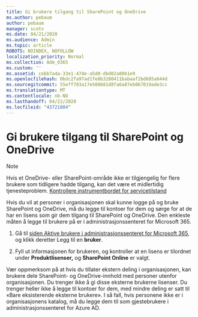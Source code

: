 ```yaml
---
title: Gi brukere tilgang til SharePoint og OneDrive
ms.author: pebaum
author: pebaum
manager: scotv
ms.date: 04/21/2020
ms.audience: Admin
ms.topic: article
ROBOTS: NOINDEX, NOFOLLOW
localization_priority: Normal
ms.collection: Adm_O365
ms.custom: ''
ms.assetid: cebb7a4a-33e1-474e-a5d0-dbd02a80b1e9
ms.openlocfilehash: 0bdc2fa97ad1fe8b3280411babaaf2bd685a644d
ms.sourcegitcommit: 55eff703a17e500681d8fa6a87eb067019ade3cc
ms.translationtype: MT
ms.contentlocale: nb-NO
ms.lasthandoff: 04/22/2020
ms.locfileid: "43721804"
---
```

# <a name="give-users-access-to-sharepoint-and-onedrive"></a>Gi brukere tilgang til SharePoint og OneDrive

> [!NOTE]
> Hvis et OneDrive- eller SharePoint-område ikke er tilgjengelig for flere brukere som tidligere hadde tilgang, kan det være et midlertidig tjenesteproblem. [Kontrollere instrumentbordet for servicetilstand](https://portal.office.com/adminportal/home#/servicehealth)
  
Hvis du vil at personer i organisasjonen skal kunne logge på og bruke SharePoint og OneDrive, må du legge til kontoer for dem og sørge for at de har en lisens som gir dem tilgang til SharePoint og OneDrive. Den enkleste måten å legge til brukere på er i administrasjonssenteret for Microsoft 365.
  
1. Gå til [siden Aktive brukere i administrasjonssenteret for Microsoft 365](https://portal.office.com/adminportal/home#/users), og klikk deretter Legg til en **bruker**.
    
2. Fyll ut informasjonen for brukeren, og kontroller at en lisens er tilordnet under **Produktlisenser,** og **SharePoint Online** er valgt. 
    
Vær oppmerksom på at hvis du tillater ekstern deling i organisasjonen, kan brukere dele SharePoint- og OneDrive-innhold med personer utenfor organisasjonen. Du trenger ikke å gi disse eksterne brukerne lisenser. Du trenger heller ikke å legge til kontoer for dem, med mindre deling er satt til «Bare eksisterende eksterne brukere». I så fall, hvis personene ikke er i organisasjonens katalog, må du legge dem til som gjestebrukere i administrasjonssenteret for Azure AD.
  

